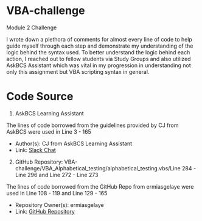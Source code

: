 # VBA-challenge
Module 2 Challenge

I wrote down a plethora of comments for almost every line of code to help guide myself through each step and demonstrate my understanding of the logic behind the syntax used.
To better understand the logic behind each action, I reached out to fellow students via Study Groups and also utilized AskBCS Assistant which was vital in my progression in understanding not only this assignment but VBA scripting syntax in general.

# Code Source
1. AskBCS Learning Assistant

The lines of code borrowed from the guidelines provided by CJ from AskBCS were used in Line 3 - 165
   - Author(s): CJ from AskBCS Learning Assistant
   - Link: [Slack Chat](https://ucbvirtdatapt-oqy5378.slack.com/archives/C068Q5A20L9/p1701499701878159)
  
2. GitHub Repository: VBA-challenge/VBA_Alphabetical_testing/alphabetical_testing.vbs/Line 284 - Line 296 and Line 272 - Line 273

The lines of code borrowed from the GitHub Repo from ermiasgelaye were used in Line 108 - 119 and Line 129 - 165
   - Repository Owner(s): ermiasgelaye
   - Link: [GitHub Repository](https://github.com/ermiasgelaye/VBA-challenge/blob/master/VBA_Alphabetical_testing/alphabetical_testing.vbs)  
